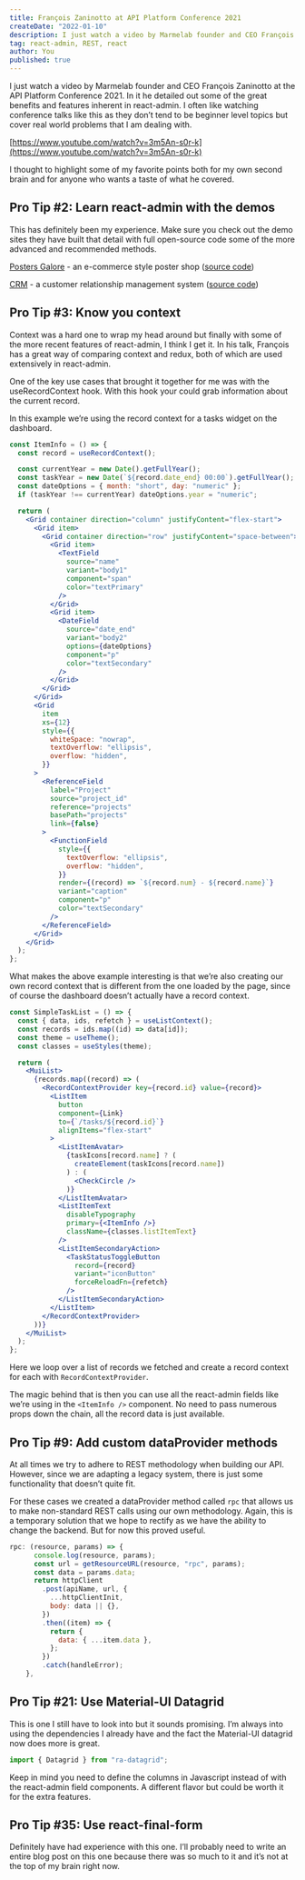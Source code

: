 ```yaml
---
title: François Zaninotto at API Platform Conference 2021
createDate: "2022-01-10"
description: I just watch a video by Marmelab founder and CEO François Zaninotto at the API Platform Conference 2021. In it he detailed out some of the great benefits and features inherent in react-admin. I often like watching conference talks like this as they don’t tend to be beginner level topics but cover real world problems that I am dealing with.
tag: react-admin, REST, react
author: You
published: true
---
```


I just watch a video by Marmelab founder and CEO François Zaninotto at the API Platform Conference 2021. In it he detailed out some of the great benefits and features inherent in react-admin. I often like watching conference talks like this as they don’t tend to be beginner level topics but cover real world problems that I am dealing with.

[https://www.youtube.com/watch?v=3m5An-s0r-k](https://www.youtube.com/watch?v=3m5An-s0r-k)

I thought to highlight some of my favorite points both for my own second brain and for anyone who wants a taste of what he covered.

## Pro Tip #2: Learn react-admin with the demos

This has definitely been my experience. Make sure you check out the demo sites they have built that detail with full open-source code some of the more advanced and recommended methods.

[Posters Galore](https://marmelab.com/react-admin-demo/#/login) - an e-commerce style poster shop ([source code](https://github.com/marmelab/react-admin/tree/master/examples/demo))

[CRM](https://marmelab.com/react-admin-crm/) - a customer relationship management system ([source code](https://github.com/marmelab/react-admin/tree/master/examples/crm))

## Pro Tip #3: Know you context

Context was a hard one to wrap my head around but finally with some of the more recent features of react-admin, I think I get it. In his talk, François has a great way of comparing context and redux, both of which are used extensively in react-admin.

One of the key use cases that brought it together for me was with the useRecordContext hook. With this hook your could grab information about the current record.

In this example we’re using the record context for a tasks widget on the dashboard.

```jsx
const ItemInfo = () => {
  const record = useRecordContext();

  const currentYear = new Date().getFullYear();
  const taskYear = new Date(`${record.date_end} 00:00`).getFullYear();
  const dateOptions = { month: "short", day: "numeric" };
  if (taskYear !== currentYear) dateOptions.year = "numeric";

  return (
    <Grid container direction="column" justifyContent="flex-start">
      <Grid item>
        <Grid container direction="row" justifyContent="space-between">
          <Grid item>
            <TextField
              source="name"
              variant="body1"
              component="span"
              color="textPrimary"
            />
          </Grid>
          <Grid item>
            <DateField
              source="date_end"
              variant="body2"
              options={dateOptions}
              component="p"
              color="textSecondary"
            />
          </Grid>
        </Grid>
      </Grid>
      <Grid
        item
        xs={12}
        style={{
          whiteSpace: "nowrap",
          textOverflow: "ellipsis",
          overflow: "hidden",
        }}
      >
        <ReferenceField
          label="Project"
          source="project_id"
          reference="projects"
          basePath="projects"
          link={false}
        >
          <FunctionField
            style={{
              textOverflow: "ellipsis",
              overflow: "hidden",
            }}
            render={(record) => `${record.num} - ${record.name}`}
            variant="caption"
            component="p"
            color="textSecondary"
          />
        </ReferenceField>
      </Grid>
    </Grid>
  );
};
```

What makes the above example interesting is that we’re also creating our own record context that is different from the one loaded by the page, since of course the dashboard doesn’t actually have a record context.

```jsx
const SimpleTaskList = () => {
  const { data, ids, refetch } = useListContext();
  const records = ids.map((id) => data[id]);
  const theme = useTheme();
  const classes = useStyles(theme);

  return (
    <MuiList>
      {records.map((record) => (
        <RecordContextProvider key={record.id} value={record}>
          <ListItem
            button
            component={Link}
            to={`/tasks/${record.id}`}
            alignItems="flex-start"
          >
            <ListItemAvatar>
              {taskIcons[record.name] ? (
                createElement(taskIcons[record.name])
              ) : (
                <CheckCircle />
              )}
            </ListItemAvatar>
            <ListItemText
              disableTypography
              primary={<ItemInfo />}
              className={classes.listItemText}
            />
            <ListItemSecondaryAction>
              <TaskStatusToggleButton
                record={record}
                variant="iconButton"
                forceReloadFn={refetch}
              />
            </ListItemSecondaryAction>
          </ListItem>
        </RecordContextProvider>
      ))}
    </MuiList>
  );
};
```

Here we loop over a list of records we fetched and create a record context for each with `RecordContextProvider`.

The magic behind that is then you can use all the react-admin fields like we’re using in the `<ItemInfo />` component. No need to pass numerous props down the chain, all the record data is just available.

## Pro Tip #9: Add custom dataProvider methods

At all times we try to adhere to REST methodology when building our API. However, since we are adapting a legacy system, there is just some functionality that doesn’t quite fit.

For these cases we created a dataProvider method called `rpc` that allows us to make non-standard REST calls using our own methodology. Again, this is a temporary solution that we hope to rectify as we have the ability to change the backend. But for now this proved useful.

```jsx
rpc: (resource, params) => {
      console.log(resource, params);
      const url = getResourceURL(resource, "rpc", params);
      const data = params.data;
      return httpClient
        .post(apiName, url, {
          ...httpClientInit,
          body: data || {},
        })
        .then((item) => {
          return {
            data: { ...item.data },
          };
        })
        .catch(handleError);
    },
```

## Pro Tip #21: Use Material-UI Datagrid

This is one I still have to look into but it sounds promising. I’m always into using the dependencies I already have and the fact the Material-UI datagrid now does more is great.

```jsx
import { Datagrid } from "ra-datagrid";
```

Keep in mind you need to define the columns in Javascript instead of with the react-admin field components. A different flavor but could be worth it for the extra features.

## Pro Tip #35: Use react-final-form

Definitely have had experience with this one. I’ll probably need to write an entire blog post on this one because there was so much to it and it’s not at the top of my brain right now.
